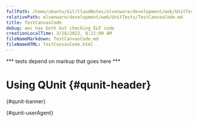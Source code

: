 ```yaml
---
fullPath: /home/ubuntu/Git/CloudNotes/elvenware/development/web/UnitTests/TestCanvasCode.md
relativePath: elvenware/development/web/UnitTests/TestCanvasCode.md
title: TestCanvasCode
debug: aec has both but checking ELF code
creationLocalTime: 3/18/2022, 8:21:00 AM
fileNameMarkdown: TestCanvasCode.md
fileNameHTML: TestCanvasCode.html
---
```


<!-- toc -->
<!-- tocstop -->

\*\*\* tests depend on markup that goes here \*\*\*

Using QUnit {#qunit-header}
===========

 {#qunit-banner}

 {#qunit-userAgent}


